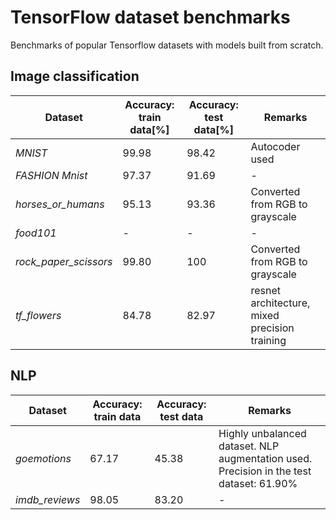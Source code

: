 # TensorFlow dataset benchmarks 

Benchmarks of popular Tensorflow datasets with models built from scratch.

## Image classification

| Dataset               |Accuracy: train data[%]| Accuracy: test data[%] | Remarks |
|-----------------------|----------------------|-------------------------|---------|
| _MNIST_               |           99.98      |          98.42          |    Autocoder used    |
| _FASHION Mnist_       |           97.37      |          91.69          |    -    |
| _horses_or_humans_    |           95.13      |          93.36          |    Converted from RGB to grayscale   |
| _food101_             |           -          |          -              |    -    |
| _rock_paper_scissors_ |           99.80      |          100           |    Converted from RGB to grayscale   | 
| _tf_flowers_          |           84.78      |          82.97         |    resnet architecture, mixed precision training    |

## NLP

| Dataset               | Accuracy: train data | Accuracy: test data | Remarks |
|-----------------------|----------------------|---------------------|---------|
| _goemotions_          |           67.17      |          45.38      |    Highly unbalanced dataset. NLP augmentation used. Precision in the test dataset: 61.90%   |
| _imdb_reviews_        |           98.05      |          83.20      |    -    |
